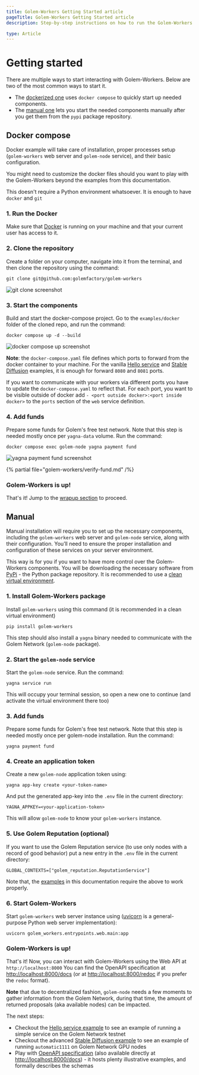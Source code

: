 ```yaml
---
title: Golem-Workers Getting Started article 
pageTitle: Golem-Workers Getting Started article 
description: Step-by-step instructions on how to run the Golem-Workers service 

type: Article
---
```


# Getting started

There are multiple ways to start interacting with Golem-Workers. 
Below are two of the most common ways to start it.

- The [dockerized one](#docker-compose) uses `docker compose` to quickly start up needed components. 
- The [manual one](#manual) lets you start the needed components manually after you get them from the `pypi` package repository.


## Docker compose 

Docker example will take care of installation, 
proper processes setup (`golem-workers` web server and `golem-node` service), and their basic configuration.

You might need to customize the docker files should you want to play with the Golem-Workers beyond the examples 
from this documentation.

This doesn't require a Python environment whatsoever. It is enough to have `docker` and `git`

### 1. Run the Docker

Make sure that [Docker](https://docker.com) is running on your machine and that your current user has access to it.

### 2. Clone the repository

Create a folder on your computer, navigate into it from the terminal, and then clone the repository using the command:

```
git clone git@github.com:golemfactory/golem-workers
```

![git clone screenshot](/golem-workers/git-clone.png)

### 3. Start the components

Build and start the docker-compose project. Go to the `examples/docker` folder of the cloned repo, and run the command:

```
docker compose up -d --build
```

![docker compose up screenshot](/golem-workers/docker-compose-up.png)

**Note**: the `docker-compose.yaml` file defines which ports to forward from the docker container to your machine.
For the vanilla [Hello service](/docs/creators/golem-workers/hello-example) 
and [Stable Diffusion](/docs/creators/golem-workers/sd-example) examples, it is enough for forward `8080` and `8081` ports.

If you want to communicate with your workers via different ports you have to update the `docker-compose.yaml` to reflect that.
For each port, you want to be visible outside of docker 
add `- <port outside docker>:<port inside docker>` to the `ports` section of the `web` service definition.

### 4. Add funds
Prepare some funds for Golem's free test network. Note that this step is needed mostly once per `yagna-data` volume. 
Run the command:

```
docker compose exec golem-node yagna payment fund
```

![yagna payment fund screenshot](/golem-workers/yagna-payment-fund.png)

{% partial file="golem-workers/verify-fund.md" /%}

### Golem-Workers is up!

That's it! Jump to the [wrapup section](/docs/creators/golem-workers/getting-started#golem-workers-is-up-2) to proceed.

## Manual

Manual installation will require you to set up the necessary components, including the `golem-workers` web server 
and `golem-node` service, along with their configuration. 
You’ll need to ensure the proper installation 
and configuration of these services on your server environment. 

This way is for you if you want to have more control over the Golem-Workers components. 
You will be downloading the necessary software from [PyPi](https://pypi.org) - the Python package repository.
It is recommended to use a [clean virtual environment](https://docs.python.org/3/library/venv.html).

### 1. Install Golem-Workers package

Install `golem-workers` using this command (it is recommended in a clean virtual environment)

```
pip install golem-workers
```

This step should also install a `yagna` binary needed to communicate with the Golem Network (`golem-node` package).

### 2. Start the `golem-node` service 

Start the `golem-node` service. Run the command:

```
yagna service run
```

This will occupy your terminal session, so open a new one to continue (and activate the virtual environment there too)

### 3. Add funds

Prepare some funds for Golem's free test network. Note that this step is needed mostly once per golem-node installation. 
Run the command:

```
yagna payment fund
```

### 4. Create an application token

Create a new `golem-node` application token using:

```
yagna app-key create <your-token-name>
```

And put the generated app-key into the `.env` file in the current directory:

```
YAGNA_APPKEY=<your-application-token>
```

This will allow `golem-node` to know your `golem-workers` instance.

### 5. Use Golem Reputation (optional)

If you want to use the Golem Reputation service (to use only nodes with a record of good behavior) 
put a new entry in the `.env` file in the current directory:

```
GLOBAL_CONTEXTS=["golem_reputation.ReputationService"]
```

Note that, the [examples](/docs/creators/golem-workers/hello-example) in this documentation require the above to work properly.

### 6. Start Golem-Workers

Start `golem-workers` web server instance using 
([uvicorn](https://www.uvicorn.org/) is a general-purpose Python web server implementation):

```
uvicorn golem_workers.entrypoints.web.main:app
```

### Golem-Workers is up!

That's it! Now, you can interact with Golem-Workers using the Web API at `http://localhost:8000`
You can find the OpenAPI specification at [http://localhost:8000/docs](http://localhost:8000/docs) 
(or at [http://localhost:8000/redoc](http://localhost:8000/redoc) if you prefer the `redoc` format).

**Note** that due to decentralized fashion, `golem-node` needs a few moments to gather information from the Golem Network, 
during that time, the amount of returned proposals (aka available nodes) can be impacted.

The next steps:
- Checkout the [Hello service example](/docs/creators/golem-workers/hello-example) to see an example of 
running a simple service on the Golem Network testnet
- Checkout the advanced [Stable Diffusion example](/docs/creators/golem-workers/sd-example) to see an example of 
running `automatic1111` on Golem Network GPU nodes
- Play with [OpenAPI specification](/docs/creators/golem-workers/api-swagger-ui) 
(also available directly at [http://localhost:8000/docs](http://localhost:8000/docs)) - it hosts plenty illustrative examples,
and formally describes the schemas

